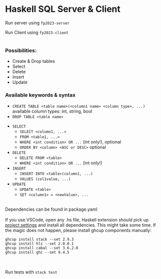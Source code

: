 # Haskell SQL Server & Client 

Run server using `fp2023-server`

Run Client using `fp2023-client`
<br></br>

### Possibilities:
- Create & Drop tables
- Select
- Delete
- Insert 
- Update 

### Available keywords & syntax
  * `CREATE TABLE <table name>(<column1 name> <column type>, ...)` available column types: int, string, bool
  * `DROP TABLE <table name>`
  - `SELECT`
    * `SELECT <column1, ...>` 
    * `FROM <table1, ...>` 
    * `WHERE <int condition> OR ...` (int only!), optional
    * `ORDER BY <column> <ASC or DESC>` optional
  - `DELETE`
    * `DELETE FROM <table>` 
    * `WHERE <int condition> OR ...` (int only!)
  - `INSERT`
    * `INSERT INTO <table>(column1, ...)`
    * `VALUES (col1value, ...)`
  - `UPDATE`
    * `UPDATE <table>` 
    * `SET <column1> = <newValue>, ...`
<br></br>

Dependencies can be found in package.yaml
<br></br>
If you use VSCode, open any .hs file, Haskell extension should pick up
[project settings](.vscode/settings.json) and install all dependencies. This might take some
time. If the magic does not happen, please install ghcup components manually:

```
ghcup install stack --set 2.9.3
ghcup install hls --set 2.0.0.1
ghcup install cabal --set 3.6.2.0
ghcup install ghc --set 9.4.5
``````
<br></br>
Run tests with `stack test`
